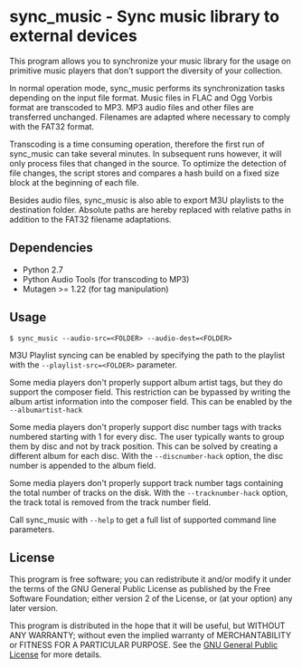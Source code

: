 sync_music - Sync music library to external devices
===================================================

This program allows you to synchronize your music library for the usage
on primitive music players that don't support the diversity of your
collection.

In normal operation mode, sync_music performs its synchronization tasks
depending on the input file format. Music files in FLAC and Ogg Vorbis
format are transcoded to MP3. MP3 audio files and other files are
transferred unchanged. Filenames are adapted where necessary to comply
with the FAT32 format.

Transcoding is a time consuming operation, therefore the first run of
sync_music can take several minutes. In subsequent runs however, it will
only process files that changed in the source. To optimize the detection of
file changes, the script stores and compares a hash build on a fixed size
block at the beginning of each file.

Besides audio files, sync_music is also able to export M3U playlists to
the destination folder. Absolute paths are hereby replaced with relative
paths in addition to the FAT32 filename adaptations.


Dependencies
------------
- Python 2.7
- Python Audio Tools (for transcoding to MP3)
- Mutagen >= 1.22 (for tag manipulation)


Usage
-----

```
$ sync_music --audio-src=<FOLDER> --audio-dest=<FOLDER>
```

M3U Playlist syncing can be enabled by specifying the path to the
playlist with the `--playlist-src=<FOLDER>` parameter.

Some media players don't properly support album artist tags, but they do
support the composer field. This restriction can be bypassed by writing
the album artist information into the composer field. This can be
enabled by the `--albumartist-hack` 

Some media players don't properly support disc number tags with tracks numbered
starting with 1 for every disc. The user typically wants to group them by disc
and not by track position. This can be solved by creating a different album for
each disc. With the `--discnumber-hack` option, the disc number is appended
to the album field.

Some media players don't properly support track number tags containing the
total number of tracks on the disk. With the `--tracknumber-hack` option, the
track total is removed from the track number field.

Call sync_music with `--help` to get a full list of supported command
line parameters.


License
-------
This program is free software; you can redistribute it and/or modify
it under the terms of the GNU General Public License as published by
the Free Software Foundation; either version 2 of the License, or
(at your option) any later version.

This program is distributed in the hope that it will be useful,
but WITHOUT ANY WARRANTY; without even the implied warranty of
MERCHANTABILITY or FITNESS FOR A PARTICULAR PURPOSE.  See the
[GNU General Public License](http://www.gnu.org/licenses/gpl-2.0.html)
for more details.
